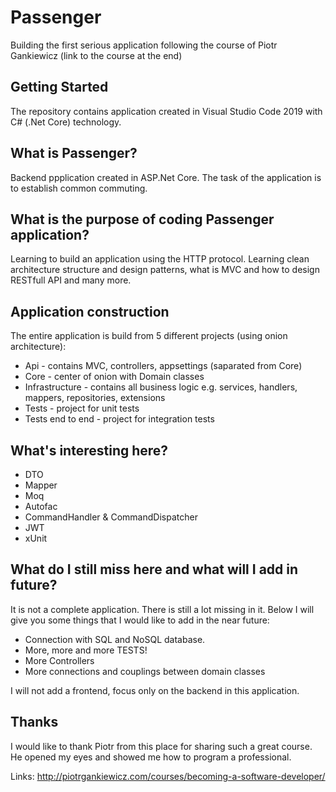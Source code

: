 # Passenger
Building the first serious application following the course of Piotr Gankiewicz (link to the course at the end)

## Getting Started
The repository contains application created in Visual Studio Code 2019 with C# (.Net Core) technology.

## What is Passenger?

Backend ppplication created in ASP.Net Core. The task of the application is to establish common commuting. 

## What is the purpose of coding Passenger application?

Learning to build an application using the HTTP protocol.
Learning clean architecture structure and design patterns, what is MVC and how to design RESTfull API and many more. 

## Application construction

The entire application is build from 5 different projects (using onion architecture):

* Api - contains MVC, controllers, appsettings (saparated from Core)
* Core - center of onion with Domain classes
* Infrastructure - contains all business logic e.g. services, handlers, mappers, repositories, extensions
* Tests - project for unit tests
* Tests end to end - project for integration tests
 
## What's interesting here?

* DTO
* Mapper
* Moq
* Autofac
* CommandHandler & CommandDispatcher
* JWT
* xUnit

## What do I still miss here and what will I add in future?

It is not a complete application. There is still a lot missing in it. Below I will give you some things that I would like to add in the near future:

* Connection with SQL and NoSQL database.
* More, more and more TESTS!
* More Controllers
* More connections  and couplings between domain classes

I will not add a frontend, focus only on the backend in this application.

## Thanks

I would like to thank Piotr from this place for sharing such a great course. He opened my eyes and showed me how to program a professional.
 
Links:
http://piotrgankiewicz.com/courses/becoming-a-software-developer/
